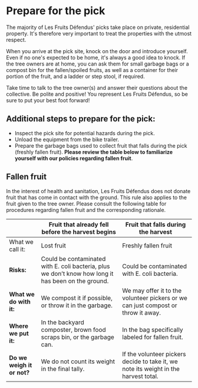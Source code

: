 # Prepare for the pick

The majority of Les Fruits Défendus' picks take place on private, residential property. It's therefore very important to treat the properties with the utmost respect.

When you arrive at the pick site, knock on the door and introduce yourself. Even if no one's expected to be home, it's always a good idea to knock. If the tree owners are at home, you can ask them for small garbage bags or a compost bin for the fallen/spoiled fruits, as well as a container for their portion of the fruit, and a ladder or step stool, if required.

Take time to talk to the tree owner(s) and answer their questions about the collective. Be polite and positive! You represent Les Fruits Défendus, so be sure to put your best foot forward!

## Additional steps to prepare for the pick:

- Inspect the pick site for potential hazards during the pick.
- Unload the equipment from the bike trailer.
- Prepare the garbage bags used to collect fruit that falls during the pick (freshly fallen
fruit). **Please review the table below to familiarize yourself with our policies regarding fallen fruit**.

## Fallen fruit

In the interest of health and sanitation, Les Fruits Défendus does not donate fruit that has come in contact with the ground. This rule also applies to the fruit given to the tree owner. Please consult the following table for procedures regarding fallen fruit and the corresponding rationale.


|| **Fruit that already fell before the harvest begins** | **Fruit that falls during the harvest** |
| --- | --- | --- |
| What we call it:|Lost fruit|Freshly fallen fruit| 
| **Risks:** |Could be contaminated with E. coli bacteria, plus we don’t know how long it has been on the ground.|Could be contaminated with E. coli bacteria.|
|**What we do with it:**| We compost it if possible, or throw it in the garbage. | We may offer it to the volunteer pickers or we can just compost or throw it away.|
|**Where we put it:**| In the backyard composter, brown food scraps bin, or the garbage can. | In the bag specifically labeled for fallen fruit. |
| **Do we weigh it or not?** | We do not count its weight in the final tally. | If the volunteer pickers decide to take it, we note its weight in the harvest total. |

